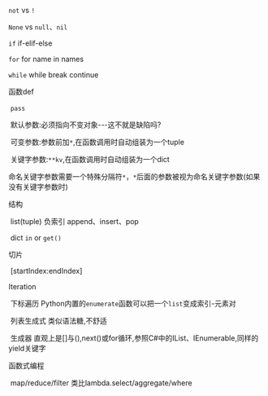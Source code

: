 `not`  vs  `!`

`None` vs  `null`、`nil`



`if` if-elif-else

`for`  for name in names

`while` while break continue



函数def

​	`pass`

​	默认参数:必须指向不变对象---这不就是缺陷吗?

​	可变参数:参数前加`*`,在函数调用时自动组装为一个tuple

​	关键字参数:`**kv`,在函数调用时自动组装为一个dict

​	命名关键字参数需要一个特殊分隔符`*`，`*`后面的参数被视为命名关键字参数(如果没有关键字参数时)



结构

​	list(tuple) 负索引 append、insert、pop

​	dict `in` or `get()`



切片

​	[startIndex:endIndex]



Iteration

​	下标遍历	Python内置的`enumerate`函数可以把一个`list`变成索引-元素对

​	列表生成式	类似语法糖,不舒适

​	生成器	直观上是[]与(),next()或for循环,参照C#中的IList、IEnumerable,同样的yield关键字



函数式编程

​	map/reduce/filter	类比lambda.select/aggregate/where